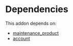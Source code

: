 # Dependencies

This addon depends on:

- [maintenance_product](https://github.com/bringout/oca-technical)
- [account](https://github.com/bringout/oca-ocb-accounting/tree/d63411e729b42117587a2f63f6ff389d6dbac8c2/odoo-bringout-oca-ocb-account)
